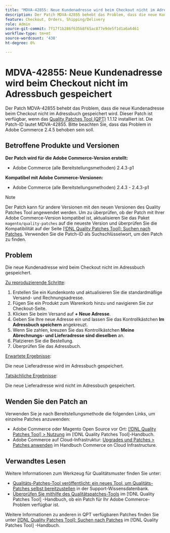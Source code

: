 ```yaml
---
title: "MDVA-42855: Neue Kundenadresse wird beim Checkout nicht im Adressbuch gespeichert."
description: Der Patch MDVA-42855 behebt das Problem, dass die neue Kundenadresse beim Checkout nicht im Adressbuch gespeichert wird. Dieser Patch ist verfügbar, wenn das [Quality Patches Tool (QPT)](https://experienceleague.adobe.com/en/docs/commerce-knowledge-base/kb/announcements/commerce-announcements/magento-quality-patches-released-new-tool-to-self-serve-quality-patches) 1.1.12 installiert ist. Die Patch-ID lautet MDVA-42855. Bitte beachten Sie, dass das Problem in Adobe Commerce 2.4.5 behoben sein soll.
feature: Checkout, Orders, Shipping/Delivery
role: Admin
source-git-commit: 7f17f1b286f635b8f65ac877e9de5f1d1a6a6461
workflow-type: tm+mt
source-wordcount: '438'
ht-degree: 0%

---
```


# MDVA-42855: Neue Kundenadresse wird beim Checkout nicht im Adressbuch gespeichert

Der Patch MDVA-42855 behebt das Problem, dass die neue Kundenadresse beim Checkout nicht im Adressbuch gespeichert wird. Dieser Patch ist verfügbar, wenn das [Quality Patches Tool (QPT)](https://experienceleague.adobe.com/en/docs/commerce-knowledge-base/kb/announcements/commerce-announcements/magento-quality-patches-released-new-tool-to-self-serve-quality-patches) 1.1.12 installiert ist. Die Patch-ID lautet MDVA-42855. Bitte beachten Sie, dass das Problem in Adobe Commerce 2.4.5 behoben sein soll.

## Betroffene Produkte und Versionen

**Der Patch wird für die Adobe Commerce-Version erstellt:**

* Adobe Commerce (alle Bereitstellungsmethoden) 2.4.3-p1

**Kompatibel mit Adobe Commerce-Versionen:**

* Adobe Commerce (alle Bereitstellungsmethoden) 2.4.3 - 2.4.3-p1

>[!NOTE]
>
>Der Patch kann für andere Versionen mit den neuen Versionen des Quality Patches Tool angewendet werden. Um zu überprüfen, ob der Patch mit Ihrer Adobe Commerce-Version kompatibel ist, aktualisieren Sie das Paket `magento/quality-patches` auf die neueste Version und überprüfen Sie die Kompatibilität auf der Seite [[!DNL Quality Patches Tool]: Suchen nach Patches](https://experienceleague.adobe.com/en/docs/commerce-knowledge-base/kb/announcements/commerce-announcements/magento-quality-patches-released-new-tool-to-self-serve-quality-patches). Verwenden Sie die Patch-ID als Suchschlüsselwort, um den Patch zu finden.

## Problem

Die neue Kundenadresse wird beim Checkout nicht im Adressbuch gespeichert.

<u>Zu reproduzierende Schritte</u>:

1. Erstellen Sie ein Kundenkonto und aktualisieren Sie die standardmäßige Versand- und Rechnungsadresse.
1. Fügen Sie ein Produkt zum Warenkorb hinzu und navigieren Sie zur Checkout-Seite.
1. Klicken Sie beim Versand auf **+ Neue Adresse**.
1. Geben Sie Ihre neue Adresse ein und lassen Sie das Kontrollkästchen **Im Adressbuch speichern** angekreuzt.
1. Wenn Sie zahlen, kreuzen Sie das Kontrollkästchen **Meine Abrechnungs- und Lieferadresse sind dieselben** an.
1. Platzieren Sie die Bestellung.
1. Überprüfen Sie das Adressbuch.

<u>Erwartete Ergebnisse</u>:

Die neue Lieferadresse wird im Adressbuch gespeichert.

<u>Tatsächliche Ergebnisse</u>:

Die neue Lieferadresse wird nicht im Adressbuch gespeichert.

## Wenden Sie den Patch an

Verwenden Sie je nach Bereitstellungsmethode die folgenden Links, um einzelne Patches anzuwenden:

* Adobe Commerce oder Magento Open Source vor Ort: [[!DNL Quality Patches Tool] > Nutzung](/help/tools/quality-patches-tool/usage.md) im [!DNL Quality Patches Tool]-Handbuch.
* Adobe Commerce auf Cloud-Infrastruktur: [Upgrades und Patches > Patches anwenden](https://experienceleague.adobe.com/docs/commerce-cloud-service/user-guide/develop/upgrade/apply-patches.html) im Handbuch Commerce on Cloud Infrastructure.

## Verwandtes Lesen

Weitere Informationen zum Werkzeug für Qualitätsmuster finden Sie unter:

* [Qualitäts-Patches-Tool veröffentlicht: ein neues Tool, um Qualitäts-Patches selbst bereitzustellen](https://experienceleague.adobe.com/en/docs/commerce-knowledge-base/kb/announcements/commerce-announcements/magento-quality-patches-released-new-tool-to-self-serve-quality-patches) in der Support-Wissensdatenbank.
* [Überprüfen Sie mithilfe des Qualitätspatches-Tools](/help/tools/quality-patches-tool/patches-available-in-qpt/check-patch-for-magento-issue-with-magento-quality-patches.md) im [!DNL Quality Patches Tool] -Handbuch, ob ein Patch für Ihr Adobe Commerce-Problem verfügbar ist.

Weitere Informationen zu anderen in QPT verfügbaren Patches finden Sie unter [[!DNL Quality Patches Tool]: Suchen nach Patches](https://experienceleague.adobe.com/tools/commerce-quality-patches/index.html) im [!DNL Quality Patches Tool] -Handbuch.
